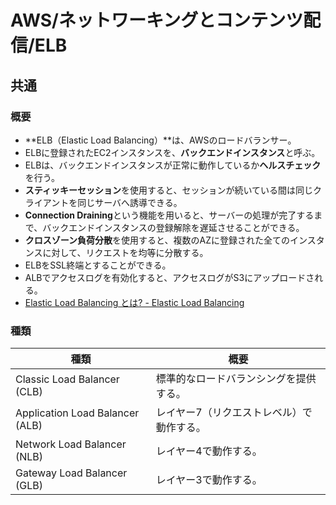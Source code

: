 # AWS/ネットワーキングとコンテンツ配信/ELB

## 共通

### 概要

- **ELB（Elastic Load Balancing）**は、AWSのロードバランサー。
- ELBに登録されたEC2インスタンスを、**バックエンドインスタンス**と呼ぶ。
- ELBは、バックエンドインスタンスが正常に動作しているか**ヘルスチェック**を行う。
- **スティッキーセッション**を使用すると、セッションが続いている間は同じクライアントを同じサーバへ誘導できる。
- **Connection Draining**という機能を用いると、サーバーの処理が完了するまで、バックエンドインスタンスの登録解除を遅延させることができる。
- **クロスゾーン負荷分散**を使用すると、複数のAZに登録された全てのインスタンスに対して、リクエストを均等に分散する。
- ELBをSSL終端とすることができる。
- ALBでアクセスログを有効化すると、アクセスログがS3にアップロードされる。
- [Elastic Load Balancing とは? - Elastic Load Balancing](https://docs.aws.amazon.com/ja_jp/elasticloadbalancing/latest/userguide/what-is-load-balancing.html)

### 種類

| 種類                            | 概要                                      |
| ------------------------------- | ----------------------------------------- |
| Classic Load Balancer (CLB)     | 標準的なロードバランシングを提供する。    |
| Application Load Balancer (ALB) | レイヤー7（リクエストレベル）で動作する。 |
| Network Load Balancer (NLB)     | レイヤー4で動作する。                     |
| Gateway Load Balancer (GLB)     | レイヤー3で動作する。                     |
